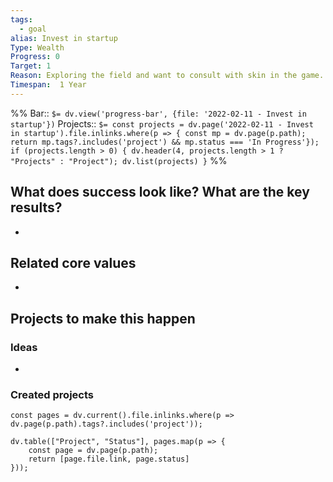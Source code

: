 ```yaml
---
tags:
  - goal
alias: Invest in startup
Type: Wealth
Progress: 0
Target: 1
Reason: Exploring the field and want to consult with skin in the game.
Timespan:  1 Year
---
```

%%
Bar:: `$= dv.view('progress-bar', {file: '2022-02-11 - Invest in startup'})`
Projects:: `$= const projects = dv.page('2022-02-11 - Invest in startup').file.inlinks.where(p => { const mp = dv.page(p.path); return mp.tags?.includes('project') && mp.status === 'In Progress'}); if (projects.length > 0) { dv.header(4, projects.length > 1 ? "Projects" : "Project"); dv.list(projects) }`
%%


## What does success look like? What are the key results?
- 


## Related core values
- 

## Projects to make this happen
### Ideas
- 

### Created projects
```dataviewjs
const pages = dv.current().file.inlinks.where(p => dv.page(p.path).tags?.includes('project'));

dv.table(["Project", "Status"], pages.map(p => {
	const page = dv.page(p.path); 
	return [page.file.link, page.status]
}));
```
